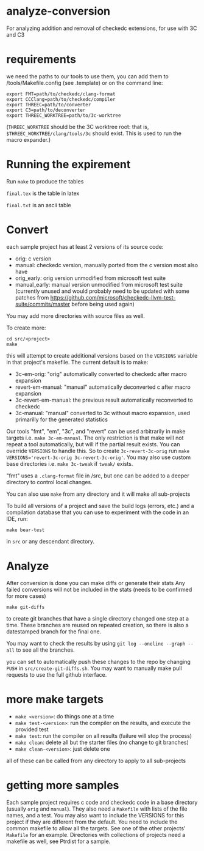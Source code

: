 # analyze-conversion
For analyzing addition and removal of checkedc extensions, for use with 3C and C3

# requirements
we need the paths to our tools to use them, you can add them to /tools/Makefile.config (see .template) or on the command line:
```
export FMT=path/to/checkedc/clang-format
export CCClang=path/to/checkedc/compiler
export THREEC=path/to/converter
export C3=path/to/deconverter
export THREEC_WORKTREE=path/to/3c-worktree
```
(`THREEC_WORKTREE` should be the 3C worktree root: that is,
`$THREEC_WORKTREE/clang/tools/3c` should exist. This is used to run the macro
expander.)

# Running the expirement 
Run `make` to produce the tables 

`final.tex` is the table in latex 

`final.txt` is an ascii table

# Convert
each sample project has at least 2 versions of its source code:
- orig: c version
- manual: checkedc version, manually ported from the c version
most also have
- orig_early: orig version unmodified from microsoft test suite
- manual_early: manual version unmodified from microsoft test suite (currently
  unused and would probably need to be updated with some patches from
  https://github.com/microsoft/checkedc-llvm-test-suite/commits/master before
  being used again)

You may add more directories with source files as well.

To create more:
```
cd src/<project>
make
```
this will attempt to create additional versions based on the `VERSIONS` variable in that project's makefile.
The current default is to make:
- 3c-em-orig: "orig" automatically converted to checkedc after macro expansion
- revert-em-manual: "manual" automatically deconverted c after macro expansion
- 3c-revert-em-manual: the previous result automatically reconverted to checkedc
- 3c-manual: "manual" converted to 3c without macro expansion, used primarilly for the generated statistics

Our tools "fmt", "em", "3c", and "revert" can be used arbitrarily in make targets i.e. `make 3c-em-manual`. The only restriction is that make will not repeat a tool automatically, but will if the partial result exists. You can override `VERSIONS` to handle this. So to create `3c-revert-3c-orig` run `make VERSIONS='revert-3c-orig 3c-revert-3c-orig'`. You may also use custom base directories i.e. `make 3c-tweak` if `tweak/` exists.

"fmt" uses a `.clang-format` file in /src, but one can be added to a deeper directory to control local changes.

You can also use `make` from any directory and it will make all sub-projects

To build all versions of a project and save the build logs (errors, etc.) and
a compilation database that you can use to experiment with the code in an IDE,
run:

```
make bear-test
```

in `src` or any descendant directory.

# Analyze

After conversion is done you can make diffs or generate their stats
Any failed conversions will not be included in the stats (needs to be confirmed for more cases)

```
make git-diffs
```
to create git branches that have a single directory changed one step at a time. These branches are reused on repeated creation, so there is also a datestamped branch for the final one.

You may want to check the results by using `git log --oneline --graph --all` to see all the branches.

you can set to automatically push these changes to the repo by changing `PUSH` in `src/create-git-diffs.sh`. You may want to manually make pull requests to use the full github interface.

# more make targets
- `make <version>`: do things one at a time
- `make test-<version>`: run the compiler on the results, and execute the provided test 
- `make test`: run the compiler on all results (failure will stop the process)
- `make clean`: delete all but the starter files (no change to git branches)
- `make clean-<version>`: just delete one

all of these can be called from any directory to apply to all sub-projects

# getting more samples
Each sample project requires c code and checkedc code in a base directory (usually `orig` and `manual`). They also need a `Makefile` with lists of the file names, and a test. You may also want to include the VERSIONS for this project if they are different from the default. You need to include the common makefile to allow all the targets. See one of the other projects' `Makefile` for an example. Directories with collections of projects need a makefile as well, see Ptrdist for a sample.

